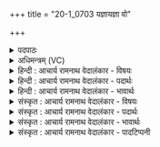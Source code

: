 +++
title = "20-1_0703 यज्ञायज्ञा वो"

+++
<details><summary>पदपाठः</summary>

य꣣ज्ञा꣡य꣢ज्ञा। य꣣ज्ञा꣢। य꣣ज्ञा। वः। अग्न꣡ये꣢। गि꣣रा꣡गि꣢रा। गि꣣रा꣢। गि꣣रा। च। द꣡क्ष꣢꣯से। प्र꣡प्र꣢꣯। प्र। प्र꣣। व꣣य꣢म्। अ꣣मृ꣡त꣢म्। अ꣣। मृ꣡त꣢꣯म्। जा꣣त꣡वे꣢दसम्। जा꣣त꣢। वे꣣दसम्। प्रिय꣢म्। मि꣣त्र꣢म्। मि꣣। त्र꣢म्। न। श꣣ꣳसिषम्। ७०३।
</details>

<details><summary>अधिमन्त्रम् (VC)</summary>

- अग्निः
- शंयुर्बार्हस्पत्यः
- प्रगाथः(विषमा बृहती, समा सतोबृहती)
- पञ्चमः
</details>

<details><summary>हिन्दी : आचार्य रामनाथ वेदालंकार - विषयः</summary>

प्रथम ऋचा की पूर्वार्चिक में क्रमाङ्क ३५ पर परमेश्वरोपासना विषय में व्याख्या हो चुकी है। यहाँ आत्मोद्बोधन का विषय है।
</details>

<details><summary>हिन्दी : आचार्य रामनाथ वेदालंकार - पदार्थः</summary>

पदार्थान्वयभाषाः -  हे भाइयो ! मैं (यज्ञायज्ञा) प्रत्येक यज्ञ में (वः) तुम्हें (अग्नये) अपने अन्तरात्मा में अग्नि प्रज्वलित करने के लिये प्रेरित करता हूँ। (गिरागिरा च) और प्रत्येक वाणी द्वारा (दक्षसे) आत्मोन्नति के लिऐ, प्रेरित करता हूँ। (वयम्) हम सब मिल कर (अमृतम्) अमर, (जातवेदसम्) उत्पन्न पदार्थों के ज्ञाता जीवात्मा को (प्रप्र) अधिकाधिक प्रोद्बोधन देते हैं। मैं अलग भी (मित्रं न) मित्र के समान (प्रियम्) प्रिय उस जीवात्मा का (प्रप्र शंसिषम्) अधिकाधिक गुणकीर्तन करता हूँ ॥१॥ इस मन्त्र में उपमालङ्कार है ॥१॥
</details>

<details><summary>हिन्दी : आचार्य रामनाथ वेदालंकार - भावार्थः</summary>

भावार्थभाषाः -  मनुष्य के अन्तरात्मा के अन्दर महान् शक्ति छिपी पड़ी है,उसे जगाकर बड़े-बड़े कार्य सिद्ध किये जा सकते हैं ॥१॥
</details>

<details><summary>संस्कृत : आचार्य रामनाथ वेदालंकार - विषयः</summary>

तत्र प्रथमा ऋक् पूर्वार्चिके ३५ क्रमाङ्के परमेश्वरोपासना-विषये व्याख्याता। अत्रात्मोद्बोधनविषयमाह।
</details>

<details><summary>संस्कृत : आचार्य रामनाथ वेदालंकार - पदार्थः</summary>

पदार्थान्वयभाषाः -  हे भ्रातरः ! अहम् (यज्ञायज्ञा) प्रतियज्ञम् (वः) युष्मान् (अग्नये) स्वात्मनि अग्निं प्रज्वालयितुम् प्रेरयामि। (गिरागिरा च) वाचा वाचा च (दक्षसे) स्वात्मानम् उन्नेतुं प्रेरयामि। (वयम्) वयं सर्वे मिलित्वा (अमृतम्) अमरणधर्माणम्, (जातवेदसम्) उत्पन्नानां पदार्थानां वेत्तारं जीवात्मानम् (प्रप्र) प्रशंसामः प्रशंसामः, प्रोद्बोधयामः इत्यर्थः। अहं पृथगपि (मित्रं न) सुहृदमिव (प्रियम्) प्रीतिपात्रम् तं जीवात्मानम् (प्रप्र शंसिषम्) प्रकर्षेण स्तौमि, तद्गुणान् कीर्तयामि ॥१॥२ अत्रोपमालङ्कारः ॥१॥
</details>

<details><summary>संस्कृत : आचार्य रामनाथ वेदालंकार - भावार्थः</summary>

भावार्थभाषाः -  मनुष्यस्यान्तरात्मनि महती शक्तिर्निहितास्ति,तां प्रोद्बोध्य महान्ति कार्याणि साद्धुं शक्यन्ते ॥१॥
</details>

<details><summary>संस्कृत : आचार्य रामनाथ वेदालंकार - पादटिप्पनी</summary>

टिप्पणी:   १. ऋ० ६।४८।१, य० २७।४२, साम० ३५। २. दयानन्दर्षिणा मन्त्रोऽयमृग्भाष्ये यजुर्भाष्ये च विद्वत्कर्तव्यविषये व्याख्यातः।
</details>